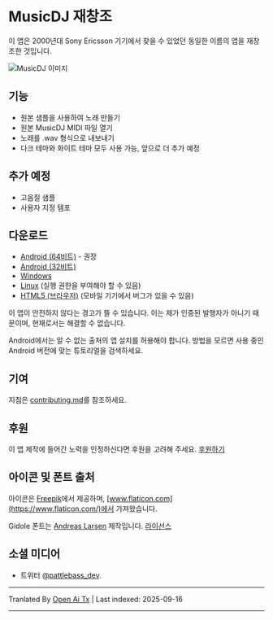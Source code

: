 # MusicDJ 재창조

이 앱은 2000년대 Sony Ericsson 기기에서 찾을 수 있었던 동일한 이름의 앱을 재창조한 것입니다.

![MusicDJ 이미지](https://user-images.githubusercontent.com/49322676/198876697-d3a7e75d-c21b-44d5-90d2-3104591055af.jpg)


## 기능
* 원본 샘플을 사용하여 노래 만들기
* 원본 MusicDJ MIDI 파일 열기
* 노래를 .wav 형식으로 내보내기
* 다크 테마와 화이트 테마 모두 사용 가능, 앞으로 더 추가 예정

## 추가 예정
* 고음질 샘플
* 사용자 지정 템포

## 다운로드

* [Android (64비트)](https://github.com/pattlebass/Music-Dj/releases/latest/download/MusicDJ_64bit.apk) - 권장
* [Android (32비트)](https://github.com/pattlebass/Music-Dj/releases/latest/download/MusicDJ_32bit.apk)
* [Windows](https://github.com/pattlebass/Music-Dj/releases/latest/download/MusicDJ.Windows.zip)
* [Linux](https://github.com/pattlebass/Music-Dj/releases/latest/download/MusicDJ.Linux.zip) (실행 권한을 부여해야 할 수 있음)
* [HTML5 (브라우저)](https://pattlebass.itch.io/musicdj) (모바일 기기에서 버그가 있을 수 있음)

이 앱이 안전하지 않다는 경고가 뜰 수 있습니다. 이는 제가 인증된 발행자가 아니기 때문이며, 현재로서는 해결할 수 없습니다.

Android에서는 알 수 없는 출처의 앱 설치를 허용해야 합니다. 방법을 모르면 사용 중인 Android 버전에 맞는 튜토리얼을 검색하세요.

## 기여
지침은 [contributing.md](https://github.com/pattlebass/Music-DJ/blob/main/CONTRIBUTING.md)를 참조하세요.

## 후원
이 앱 제작에 들어간 노력을 인정하신다면 후원을 고려해 주세요.
[후원하기](https://www.paypal.me/pattlebass)

## 아이콘 및 폰트 출처
아이콘은 [Freepik](https://www.flaticon.com/authors/freepik)에서 제공하며, [www.flaticon.com](https://www.flaticon.com/)에서 가져왔습니다.

Gidole 폰트는 [Andreas Larsen](https://twitter.com/larsenwork) 제작입니다. [라이선스](/assets/fonts/GidoleFont/License.txt)
## 소셜 미디어
* 트위터 [@pattlebass_dev](https://twitter.com/pattlebass_dev).



---

Tranlated By [Open Ai Tx](https://github.com/OpenAiTx/OpenAiTx) | Last indexed: 2025-09-16

---